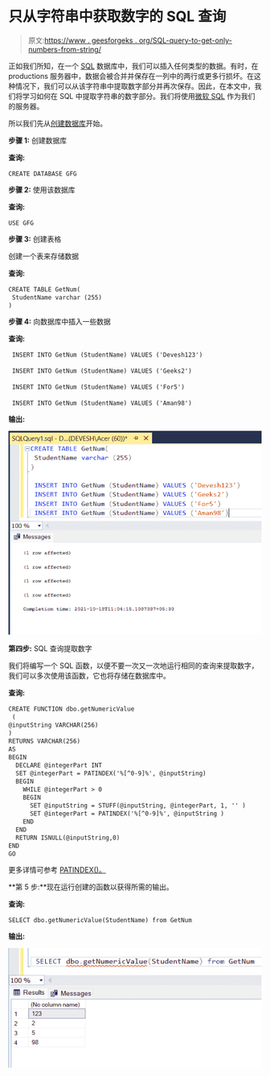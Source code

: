 # 只从字符串中获取数字的 SQL 查询

> 原文:[https://www . geesforgeks . org/SQL-query-to-get-only-numbers-from-string/](https://www.geeksforgeeks.org/sql-query-to-get-only-numbers-from-a-string/)

正如我们所知，在一个 [SQL](https://www.geeksforgeeks.org/structured-query-language/) 数据库中，我们可以插入任何类型的数据。有时，在 productions 服务器中，数据会被合并并保存在一列中的两行或更多行损坏。在这种情况下，我们可以从该字符串中提取数字部分并再次保存。因此，在本文中，我们将学习如何在 SQL 中提取字符串的数字部分。我们将使用[微软 SQL](https://www.geeksforgeeks.org/introduction-of-ms-sql-server/#:~:text=Microsoft%20SQL%20Server%20or%20MS,marketed%20by%20the%20Microsoft%20company.) 作为我们的服务器。

所以我们先从[创建数据库](https://www.geeksforgeeks.org/create-database-in-ms-sql-server/)开始。

**步骤 1:** 创建数据库

**查询:**

```
CREATE DATABASE GFG
```

**步骤 2:** 使用该数据库

**查询:**

```
USE GFG
```

**步骤 3:** 创建表格

创建一个表来存储数据

**查询:**

```
CREATE TABLE GetNum(
 StudentName varchar (255)
)

```

**步骤 4:** 向数据库中插入一些数据

**查询:**

```
 INSERT INTO GetNum (StudentName) VALUES ('Devesh123')

 INSERT INTO GetNum (StudentName) VALUES ('Geeks2')

 INSERT INTO GetNum (StudentName) VALUES ('For5')

 INSERT INTO GetNum (StudentName) VALUES ('Aman98')
```

**输出:**

![](img/44aa20118251dce765ed3e4e38a66a5e.png)

**第四步:** SQL 查询提取数字

我们将编写一个 SQL 函数，以便不要一次又一次地运行相同的查询来提取数字，我们可以多次使用该函数，它也将存储在数据库中。

**查询:**

```
CREATE FUNCTION dbo.getNumericValue
 (
@inputString VARCHAR(256)
)
RETURNS VARCHAR(256)
AS
BEGIN
  DECLARE @integerPart INT
  SET @integerPart = PATINDEX('%[^0-9]%', @inputString)
  BEGIN
    WHILE @integerPart > 0
    BEGIN
      SET @inputString = STUFF(@inputString, @integerPart, 1, '' )
      SET @integerPart = PATINDEX('%[^0-9]%', @inputString )
    END
  END
  RETURN ISNULL(@inputString,0)
END
GO
```

更多详情可参考 [PATINDEX()。](https://www.geeksforgeeks.org/sql-server-patindex-function/)

**第 5 步:**现在运行创建的函数以获得所需的输出。

**查询:**

```
SELECT dbo.getNumericValue(StudentName) from GetNum
```

**输出:**

![](img/5c7ff949655d9579ecc82b1c763e37b1.png)